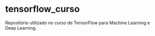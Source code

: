 # tensorflow_curso
Repositório utilizado no curso de TensorFlow para Machine Learning e Deep Learning.
